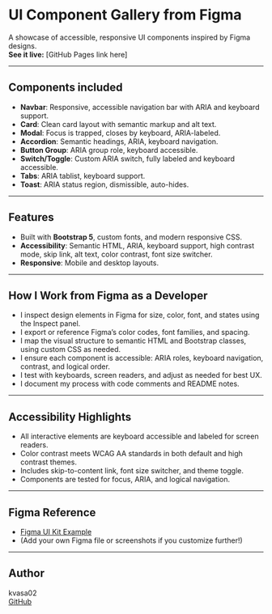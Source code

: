 # UI Component Gallery from Figma

A showcase of accessible, responsive UI components inspired by Figma designs.  
**See it live:** [GitHub Pages link here]

---

## Components included

- **Navbar**: Responsive, accessible navigation bar with ARIA and keyboard support.
- **Card**: Clean card layout with semantic markup and alt text.
- **Modal**: Focus is trapped, closes by keyboard, ARIA-labeled.
- **Accordion**: Semantic headings, ARIA, keyboard navigation.
- **Button Group**: ARIA group role, keyboard accessible.
- **Switch/Toggle**: Custom ARIA switch, fully labeled and keyboard accessible.
- **Tabs**: ARIA tablist, keyboard support.
- **Toast**: ARIA status region, dismissible, auto-hides.

---

## Features

- Built with **Bootstrap 5**, custom fonts, and modern responsive CSS.
- **Accessibility**: Semantic HTML, ARIA, keyboard support, high contrast mode, skip link, alt text, color contrast, font size switcher.
- **Responsive**: Mobile and desktop layouts.

---

## How I Work from Figma as a Developer

- I inspect design elements in Figma for size, color, font, and states using the Inspect panel.
- I export or reference Figma’s color codes, font families, and spacing.
- I map the visual structure to semantic HTML and Bootstrap classes, using custom CSS as needed.
- I ensure each component is accessible: ARIA roles, keyboard navigation, contrast, and logical order.
- I test with keyboards, screen readers, and adjust as needed for best UX.
- I document my process with code comments and README notes.

---

## Accessibility Highlights

- All interactive elements are keyboard accessible and labeled for screen readers.
- Color contrast meets WCAG AA standards in both default and high contrast themes.
- Includes skip-to-content link, font size switcher, and theme toggle.
- Components are tested for focus, ARIA, and logical navigation.

---

## Figma Reference

- [Figma UI Kit Example](https://www.figma.com/community/file/1289204876603411384/UI-Kit-Example)
- (Add your own Figma file or screenshots if you customize further!)

---

## Author

kvasa02  
[GitHub](https://github.com/kvasa02/ui-component-gallery)
